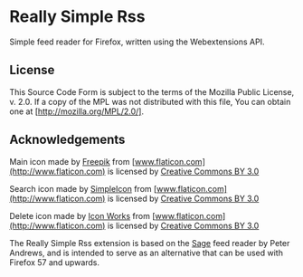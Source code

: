 # Really Simple Rss

Simple feed reader for Firefox, written using the Webextensions API.

## License

This Source Code Form is subject to the terms of the Mozilla Public
License, v. 2.0. If a copy of the MPL was not distributed with this
file, You can obtain one at [http://mozilla.org/MPL/2.0/].

## Acknowledgements

Main icon made by [Freepik](http://www.freepik.com) from [www.flaticon.com](http://www.flaticon.com) is licensed by [Creative Commons BY 3.0](http://creativecommons.org/licenses/by/3.0/)

Search icon made by [SimpleIcon](https://www.flaticon.com/authors/simpleicon) from [www.flaticon.com](http://www.flaticon.com) is licensed by [Creative Commons BY 3.0](http://creativecommons.org/licenses/by/3.0/)

Delete icon made by [Icon Works](https://www.flaticon.com/authors/icon-works) from [www.flaticon.com](http://www.flaticon.com) is licensed by [Creative Commons BY 3.0](http://creativecommons.org/licenses/by/3.0/)

The Really Simple Rss extension is based on the [Sage](http://sagerss.com/) feed reader by Peter Andrews, and is intended to serve as an alternative that can be used with Firefox 57 and upwards.
